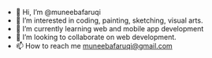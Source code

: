 - 👋 Hi, I’m @muneebafaruqi
- 👀 I’m interested in coding, painting, sketching, visual arts.
- 🌱 I’m currently learning web and mobile app development
- 💞️ I’m looking to collaborate on web development.
- 📫 How to reach me muneebafaruqi@gmail.com

<!---
muneebafaruqi/muneebafaruqi is a ✨ special ✨ repository because its `README.md` (this file) appears on your GitHub profile.
You can click the Preview link to take a look at your changes.
--->
